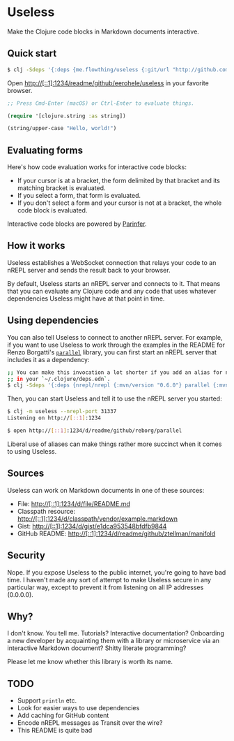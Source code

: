 Useless
=======

Make the Clojure code blocks in Markdown documents interactive.

## Quick start

```bash
$ clj -Sdeps '{:deps {me.flowthing/useless {:git/url "http://github.com/eerohele/useless" :sha "ffa3f7feaf1ffccf1fd06a54e303f23f53705732"}}}' -m useless.cliREA
```

Open [http://[::1]:1234/readme/github/eerohele/useless](http://[::1]:1234/readme/github/eerohele/useless) in your favorite browser.

```clojure
;; Press Cmd-Enter (macOS) or Ctrl-Enter to evaluate things.

(require '[clojure.string :as string])

(string/upper-case "Hello, world!")
```

## Evaluating forms

Here's how code evaluation works for interactive code blocks:

- If your cursor is at a bracket, the form delimited by that bracket and its
matching bracket is evaluated.
- If you select a form, that form is evaluated.
- If you don't select a form and your cursor is not at a bracket, the whole code
block is evaluated.

Interactive code blocks are powered by [Parinfer](https://shaunlebron.github.io/parinfer/).

## How it works

Useless establishes a WebSocket connection that relays your code to an nREPL
server and sends the result back to your browser.

By default, Useless starts an nREPL server and connects to it. That means that
you can evaluate any Clojure code and any code that uses whatever dependencies
Useless might have at that point in time.

## Using dependencies

You can also tell Useless to connect to another nREPL server. For example, if
you want to use Useless to work through the examples in the README for Renzo
Borgatti's [`parallel`](https://github.com/reborg/parallel) library, you can
first start an nREPL server that includes it as a dependency:

```bash
;; You can make this invocation a lot shorter if you add an alias for nREPL
;; in your `~/.clojure/deps.edn`.
$ clj -Sdeps '{:deps {nrepl/nrepl {:mvn/version "0.6.0"} parallel {:mvn/version "0.10"}}}' -m nrepl.cmdline --port 31337
```

Then, you can start Useless and tell it to use the nREPL server you started:

```bash
$ clj -m useless --nrepl-port 31337
Listening on http://[::1]:1234

$ open http://[::1]:1234/d/readme/github/reborg/parallel
```

Liberal use of aliases can make things rather more succinct when it comes to
using Useless.

## Sources

Useless can work on Markdown documents in one of these sources:

- File: [http://[::1]:1234/d/file/README.md](http://[::1]:1234/d/file/README.md)
- Classpath resource: [http://[::1]:1234/d/classpath/vendor/example.markdown](http://[::1]:1234/d/classpath/vendor/example.markdown)
- Gist: [http://[::1]:1234/d/gist/e1dca953548bfdfb9844](http://[::1]:1234/d/gist/e1dca953548bfdfb9844)
- GitHub README: [http://[::1]:1234/d/readme/github/ztellman/manifold](http://[::1]:1234/d/readme/github/ztellman/manifold)

## Security

Nope. If you expose Useless to the public internet, you're going to have bad
time. I haven't made any sort of attempt to make Useless secure in any
particular way, except to prevent it from listening on all IP addresses
(0.0.0.0).

## Why?

I don't know. You tell me. Tutorials? Interactive documentation? Onboarding a
new developer by acquainting them with a library or microservice via an
interactive Markdown document? Shitty literate programming?

Please let me know whether this library is worth its name.

## TODO

- Support `println` etc.
- Look for easier ways to use dependencies
- Add caching for GitHub content
- Encode nREPL messages as Transit over the wire?
- This README is quite bad

